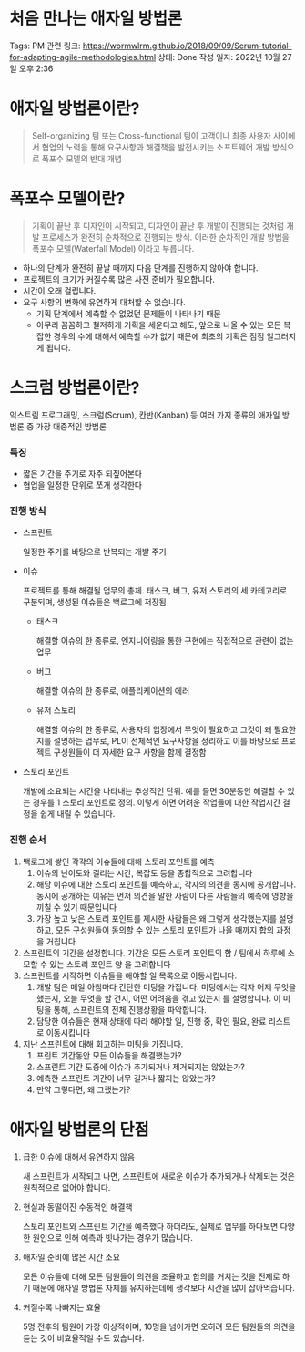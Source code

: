 # 처음 만나는 애자일 방법론

Tags: PM
관련 링크: https://wormwlrm.github.io/2018/09/09/Scrum-tutorial-for-adapting-agile-methodologies.html
상태: Done
작성 일자: 2022년 10월 27일 오후 2:36

# 애자일 방법론이란?

> Self-organizing 팀 또는 Cross-functional 팀이 고객이나 최종 사용자 사이에서 협업의 노력을 통해 요구사항과 해결책을 발전시키는 소프트웨어 개발 방식으로 폭포수 모델의 반대 개념
> 

# 폭포수 모델이란?

> 기획이 끝난 후 디자인이 시작되고, 디자인이 끝난 후 개발이 진행되는 것처럼 개발 프로세스가 완전히 순차적으로 진행되는 방식. 이러한 순차적인 개발 방법을 폭포수 모델(Waterfall Model) 이라고 부릅니다.
> 

- 하나의 단계가 완전히 끝날 때까지 다음 단계를 진행하지 않아야 합니다.
- 프로젝트의 크기가 커질수록 많은 사전 준비가 필요합니다.
- 시간이 오래 걸립니다.
- 요구 사항의 변화에 유연하게 대처할 수 없습니다.
    - 기획 단계에서 예측할 수 없었던 문제들이 나타나기 때문
    - 아무리 꼼꼼하고 철저하게 기획을 세운다고 해도, 앞으로 나올 수 있는 모든 복잡한 경우의 수에 대해서 예측할 수가 없기 때문에 최초의 기획은 점점 일그러지게 됩니다.

# 스크럼 방법론이란?

익스트림 프로그래밍, 스크럼(Scrum), 칸반(Kanban) 등 여러 가지 종류의 애자일 방법론 중 가장 대중적인 방법론

### 특징

- 짧은 기간을 주기로 자주 되짚어본다
- 협업을 일정한 단위로 쪼개 생각한다

### 진행 방식

- 스프린트
    
    일정한 주기를 바탕으로 반복되는 개발 주기
    
- 이슈
    
    프로젝트를 통해 해결될 업무의 총체. 태스크, 버그, 유저 스토리의 세 카테고리로 구분되며, 생성된 이슈들은 백로그에 저장됨
    
    - 태스크
        
        해결할 이슈의 한 종류로, 엔지니어링을 통한 구현에는 직접적으로 관련이 없는 업무
        
    - 버그
        
        해결할 이슈의 한 종류로, 애플리케이션의 에러
        
    - 유저 스토리
        
        해결할 이슈의 한 종류로, 사용자의 입장에서 무엇이 필요하고 그것이 왜 필요한지를 설명하는 업무로, PL이 전체적인 요구사항을 정리하고 이를 바탕으로 프로젝트 구성원들이 더 자세한 요구 사항을 함께 결정함
        
- 스토리 포인트
    
     개발에 소요되는 시간을 나타내는 추상적인 단위. 예를 들면 30분동안 해결할 수 있는 경우를 1 스토리 포인트로 정의. 이렇게 하면 어려운 작업들에 대한 작업시간 결정을 쉽게 내릴 수 있습니다.
    

### 진행 순서

1. 백로그에 쌓인 각각의 이슈들에 대해 스토리 포인트를 예측
    1. 이슈의 난이도와 걸리는 시간, 복잡도 등을 종합적으로 고려합니다
    2. 해당 이슈에 대한 스토리 포인트를 예측하고, 각자의 의견을 동시에 공개합니다. 동시에 공개하는 이유는 먼저 의견을 말한 사람이 다른 사람들의 예측에 영향을 끼칠 수 있기 때문입니다
    3. 가장 높고 낮은 스토리 포인트를 제시한 사람들은 왜 그렇게 생각했는지를 설명하고, 모든 구성원들이 동의할 수 있는 스토리 포인트가 나올 때까지 합의 과정을 거칩니다.
2. 스프린트의 기간을 설정합니다. 기간은 모든 스토리 포인트의 합 / 팀에서 하루에 소모할 수 있는 스토리 포인트 양 을 고려합니다
3. 스프린트를 시작하면 이슈들을 해야할 일 목록으로 이동시킵니다.
    1. 개발 팀은 매일 아침마다 간단한 미팅을 가집니다. 미팅에서는 각자 어제 무엇을 했는지, 오늘 무엇을 할 건지, 어떤 어려움을 겪고 있는지 를 설명합니다. 이 미팅을 통해, 스프린트의 전체 진행상황을 파악합니다.
    2. 담당한 이슈들은 현재 상태에 따라 해야할 일, 진행 중, 확인 필요, 완료 리스트로 이동시킵니다
4. 지난 스프린트에 대해 회고하는 미팅을 가집니다.
    1. 프린트 기간동안 모든 이슈들을 해결했는가?
    2. 스프린트 기간 도중에 이슈가 추가되거나 제거되지는 않았는가?
    3. 예측한 스프린트 기간이 너무 길거나 짧지는 않았는가?
    4. 만약 그렇다면, 왜 그랬는가?

# 애자일 방법론의 단점

1. 급한 이슈에 대해서 유연하지 않음
    
    새 스프린트가 시작되고 나면, 스프린트에 새로운 이슈가 추가되거나 삭제되는 것은 원칙적으로 없어야 합니다. 
    
2. 현실과 동떨어진 수동적인 해결책
    
    스토리 포인트와 스프린트 기간을 예측했다 하더라도, 실제로 업무를 하다보면 다양한 원인으로 인해 예측과 빗나가는 경우가 많습니다.
    
3. 애자일 준비에 많은 시간 소요
    
    모든 이슈들에 대해 모든 팀원들이 의견을 조율하고 합의를 거치는 것을 전제로 하기 때문에 애자일 방법론 자체를 유지하는데에 생각보다 시간을 많이 잡아먹습니다. 
    
4. 커질수록 나빠지는 효율
    
    5명 전후의 팀원이 가장 이상적이며, 10명을 넘어가면 오히려 모든 팀원들의 의견을 듣는 것이 비효율적일 수도 있습니다.